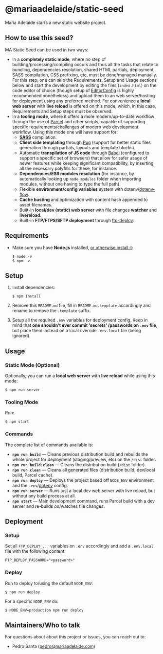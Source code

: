 # @mariaadelaide/static-seed

Maria Adelaide starts a new static website project.

## How to use this seed?

MA Static Seed can be used in two ways:

- In a **completely static mode**, where no step of building/processing/compiling occurs and thus all the tasks that relate to bundling, dependencies resolution, shared HTML partials, deployment, SASS compilation, CSS prefixing, etc, must be done/managed manually. For this step, one can skip the Requirements, Setup and Usage sections below and start the development by editing the files (`index.html`) on the code editor of choice (though setup of [EditorConfig](https://editorconfig.org) is highly recommended nonetheless) and upload them to an web server/hosting for deployment using any preferred method. For convenience a **local web server** with **live reload** is offered on this mode, which, in this case, Requirements and Setup steps must be observed.
- In a **tooling mode**, where it offers a more modern/up-to-date workflow through the use of [Parcel](https://parceljs.org) and other scripts, capable of supporting specific requirements/challenges of modern web development workflow. Using this mode one will have support for:
    - **[SASS](https://sass-lang.com)** compilation.
    - **Client side templating** through [Pug](https://pugjs.org) (support for better static files generation through partials, layouts and template blocks).
    - Automatic **transpilation of JS code** through [Babel](https://babeljs.io) (configured to support a specific set of browsers) that allow for safer usage of newer features while keeping significant compatibility, by inserting all the necessary polyfills for these, for instance.
    - **Dependencies/ES6 modules resolution** (for instance, by automatically looking up `node_modules` folder when importing modules, without one having to type the full path).
    - Flexible **environment/config variables** system with dotenv/[dotenv-flow](https://github.com/kerimdzhanov/dotenv-flow).
    - **Cache busting** and optimization with content hash appended to asset filenames.
    - Built-in **local/dev (static) web server** with file changes **watcher** and **livereload**.
    - Built-in **FTP/FTPS/SFTP deployment** through [ftp-deploy](https://www.npmjs.com/package/ftp-deploy).

## Requirements

-   Make sure you have **Node.js** installed, [or otherwise install it](https://nodejs.org/en/download/):
    
    ```shell
    $ node -v
    $ npm -v
    ```

## Setup

1.  Install dependencies:

    ```shell
    $ npm install
    ```

2.  Remove this `README.md` file, fill in `README.md.template` accordingly and rename to remove the `.template` suffix.

3.  Setup all the required `.env` variables for deployment config. Keep in mind that **one shouldn't ever commit 'secrets' /passwords on `.env` file**, but place them instead on a local override `.env.local` file (being ignored).

## Usage

### Static Mode (Optional)

Optionally, you can run a **local web server** with **live reload** while using this mode:

```shell
$ npm run server
```

### Tooling Mode

Run:

```shell
$ npm start
```

### Commands

The complete list of commands available is:

- **`npm run build`** — Cleans previous distribution build and rebuilds the whole project for deployment (staging/preview, etc) on the `/dist` folder.
- **`npm run build:clean`** — Cleans the distribution build (`/dist` folder).
- **`npm run clean`** — Cleans all generated files (distribution build, dev/local build, Parcel cache).
- **`npm run deploy`** — Deploys the project based off `NODE_ENV` environment and the `.env`/[dotenv](https://github.com/motdotla/dotenv) config.
- **`npm run server`** — Runs just a local dev web server with live reload, but without any build process at all.
- **`npm start`** — Main development command, runs Parcel build with a dev server and re-builds on/watches file changes.

## Deployment

### Setup

Set all `FTP_DEPLOY_...` variables on `.env` accordingly and add a `.env.local` file with the following content:

```
FTP_DEPLOY_PASSWORD="<password>"
```

### Deploy

Run to deploy to/using the default `NODE_ENV`:

```shell
$ npm run deploy
```

For a specific `NODE_ENV` do:

```shell
$ NODE_ENV=production npm run deploy
```

## Maintainers/Who to talk

For questions about about this project or issues, you can reach out to:

- Pedro Santa ([pedro@mariaadelaide.com](mailto:pedro@mariaadelaide.com))